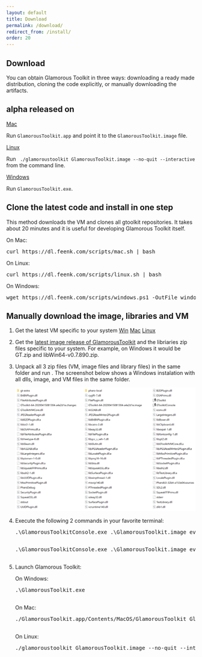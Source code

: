 ```yaml
---
layout: default
title: Download
permalink: /download/
redirect_from: /install/
order: 20
---
```


<section id="install">
  <div class="container pt-5 pb-5 jumbotron-small">
    <div class="row">
      <div class="col-lg-8">
          <h1 class="center-text">Download</h1>
          <p class="lead">You can obtain Glamorous Toolkit in three ways: downloading a ready made distribution, cloning the code explicitly, or manually downloading the artifacts.</p>
      </div>
    </div>
    <div class="row">
      <div class="col-lg-12">
        <h2><span class="gtversion"> </span> alpha released on <span class="releasedate"></span></h2> 
      </div>
      <div class="col-lg-4 vspace">
        <a id="osx64" href="https://dl.feenk.com/gt/GlamorousToolkitOSX64-release.zip" class="download-button btn btn-lg btn-block" data-switcher-content="os x">
          <i class="fas fa-download fa-fw margin-right"></i><span>Mac</span>
        </a>
        <p class="padding center">Run <code>GlamorousToolkit.app</code> and point it to the <code>GlamorousToolkit.image</code> file.</p>
      </div>
      <div class="col-lg-4 vspace">
        <a id="linux64" href="https://dl.feenk.com/gt/GlamorousToolkitLinux64-release.zip" class="download-button btn btn-lg btn-block" data-switcher-content="linux">
          <i class="fas fa-download fa-fw margin-right"></i><span>Linux </span>
        </a>
        <p class="padding center">Run <code> ./glamoroustoolkit GlamorousToolkit.image --no-quit --interactive</code> from the command line.</p>
      </div>
      <div class="col-lg-4 vspace">
        <a id="win64" href="https://dl.feenk.com/gt/GlamorousToolkitWin64-release.zip" class="download-button btn btn-lg btn-block" data-switcher-content="windows">
          <i class="fas fa-download fa-fw margin-right"></i><span>Windows</span>
        </a>
        <p class="padding center">Run <code>GlamorousToolkit.exe</code>.</p>
      </div>
    </div> 
    <div class="row vspace">
      <div class="col-lg-12">
        <h2>Clone the latest code and install in one step</h2>
        <p>This method downloads the VM and clones all gtoolkit repositories. It takes about 20 minutes and it is useful for developing Glamorous Toolkit itself.</p>
      </div>
      <div class="col-lg-8">
        <div class="instructions-item selected" area-labelledby="pharo-70">
          <p>On Mac:</p>
          <pre>curl https://dl.feenk.com/scripts/mac.sh | bash</pre>
          <p>On Linux:</p>
          <pre>curl https://dl.feenk.com/scripts/linux.sh | bash</pre>
          <p>On Windows:</p>
          <pre>wget https://dl.feenk.com/scripts/windows.ps1 -OutFile windows.ps1; ./windows.ps1</pre>
        </div>
      </div>
    </div>
    <div class="row vspace">
      <div class="col-lg-8">
        <h2>Manually download the image, libraries and VM</h2>
      </div>
      <div class="col-lg-8">
        <div class="instructions-item selected" area-labelledby="pharo-70">
          <ol>
            <li>
                <p>Get the latest VM specific to your system 
                <a href="https://github.com/feenkcom/gtoolkit/releases/latest/download/GlamorousToolkitVM-8.2.0-win64-bin.zip" class="btn btn-lg btn-default">Win</a>
                <a href="https://github.com/feenkcom/gtoolkit/releases/latest/download/GlamorousToolkitVM-8.2.0-mac64-bin.zip" class="btn btn-lg btn-default">Mac</a>
                <a href="https://github.com/feenkcom/gtoolkit/releases/latest/download/GlamorousToolkitVM-8.2.0-linux64-bin.zip" class="btn btn-lg btn-default">Linux</a> 
                </p>
            </li>
             <li>
                <p>Get the <a href="https://github.com/feenkcom/gtoolkit/releases/latest" class="btn btn-lg btn-default">latest image release of GlamorousToolkit</a> and the libriaries zip files specific to your system. For example, on Windows it would be GT.zip and libWin64-v0.7.890.zip.
                </p>
            </li>
            <li>
                <p>Unpack all 3 zip files (VM, image files and library files) in the same folder and run . The screenshot below shows a Windows instalation with all dlls, image, and VM files in the same folder.</p>
                <img src="/assets/pictures/manual-install-gt.png"/>
            </li>
            <li>
                <p>Execute the following 2 commands in your favorite terminal:</p>
                <pre>.\GlamorousToolkitConsole.exe .\GlamorousToolkit.image eval --save "ThreadedFFIMigration enableThreadedFFI."
                </pre>
                <pre>.\GlamorousToolkitConsole.exe .\GlamorousToolkit.image eval --save "GtWorld openWithShutdownListener. 30 seconds wait. BlHost pickHost universe snapshot: true andQuit: true."
                </pre>
            </li>
            <li>
                <p>Launch Glamorous Toolkit:</p>
                <p>On Windows:</p>
                <pre>.\GlamorousToolkit.exe
                </pre>
                <p>On Mac:</p>
                 <pre>./GlamorousToolkit.app/Contents/MacOS/GlamorousToolkit GlamorousToolkit.image --no-quit --interactive
                 </pre>
                <p>On Linux:</p>
                <pre>./glamoroustoolkit GlamorousToolkit.image --no-quit --interactive
                </pre>
            </li>
          </ol>
        </div>
      </div>
    </div>
  </div> <!-- /container -->
</section>

